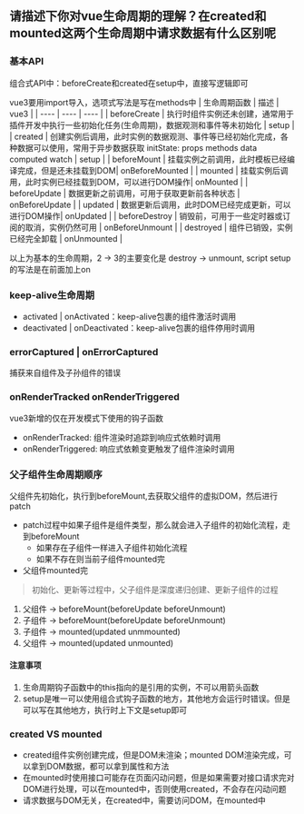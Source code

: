 ## 请描述下你对vue生命周期的理解？在created和mounted这两个生命周期中请求数据有什么区别呢
### 基本API
组合式API中：beforeCreate和created在setup中，直接写逻辑即可

vue3要用import导入，选项式写法是写在methods中
| 生命周期函数 | 描述 | vue3 |
| ---- | ---- | ---- |
| beforeCreate | 执行时组件实例还未创建，通常用于插件开发中执行一些初始化任务(生命周期)，数据观测和事件等未初始化 | setup |
| created	| 创建实例后调用，此时实例的数据观测、事件等已经初始化完成，各种数据可以使用，常用于异步数据获取 initState: props methods data computed watch | setup |
| beforeMount	| 挂载实例之前调用，此时模板已经编译完成，但是还未挂载到DOM| onBeforeMounted |
| mounted	| 挂载实例后调用，此时实例已经挂载到DOM，可以进行DOM操作| onMounted |
| beforeUpdate | 数据更新之前调用，可用于获取更新前各种状态 | onBeforeUpdate |
| updated |	数据更新后调用，此时DOM已经完成更新，可以进行DOM操作| onUpdated |
| beforeDestroy |	销毁前，可用于一些定时器或订阅的取消，实例仍然可用 | onBeforeUnmount |
| destroyed |	组件已销毁，实例已经完全卸载 | onUnmounted |

以上为基本的生命周期，2 -> 3的主要变化是 destroy -> unmount, script setup的写法是在前面加上on

### keep-alive生命周期
- activated | onActivated：keep-alive包裹的组件激活时调用
- deactivated | onDeactivated：keep-alive包裹的组件停用时调用

### errorCaptured | onErrorCaptured
捕获来自组件及子孙组件的错误

### onRenderTracked onRenderTriggered
vue3新增的仅在开发模式下使用的钩子函数
- onRenderTracked: 组件渲染时追踪到响应式依赖时调用
- onRenderTriggered: 响应式依赖变更触发了组件渲染时调用

### 父子组件生命周期顺序
父组件先初始化，执行到beforeMount,去获取父组件的虚拟DOM，然后进行patch
  - patch过程中如果子组件是组件类型，那么就会进入子组件的初始化流程，走到beforeMount
      - 如果存在子组件一样进入子组件初始化流程
      - 如果不存在则当前子组件mounted完
  - 父组件mounted完
> 初始化、更新等过程中，父子组件是深度递归创建、更新子组件的过程
1. 父组件 -> beforeMount(beforeUpdate beforeUnmount)
2. 子组件 -> beforeMount(beforeUpdate beforeUnmount)
3. 子组件 -> mounted(updated unmmounted)
4. 父组件 -> mounted(updated unmounted)

#### 注意事项
1. 生命周期钩子函数中的this指向的是引用的实例，不可以用箭头函数
2. setup是唯一可以使用组合式钩子函数的地方，其他地方会运行时错误。但是可以写在其他地方，执行时上下文是setup即可


### created VS mounted
- created组件实例创建完成，但是DOM未渲染；mounted DOM渲染完成，可以拿到DOM数据，都可以拿到属性和方法
- 在mounted时使用接口可能存在页面闪动问题，但是如果需要对接口请求完对DOM进行处理，可以在mounted中，否则使用created，不会存在闪动问题
- 请求数据与DOM无关，在created中，需要访问DOM，在mounted中